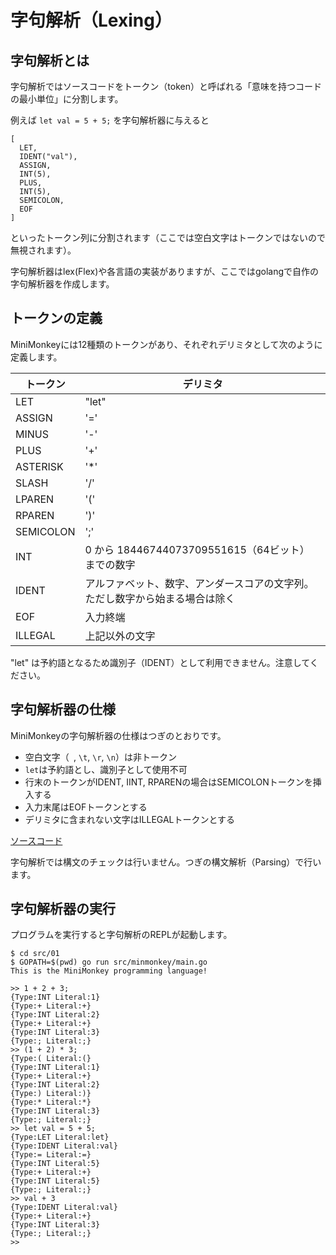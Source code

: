 # 字句解析（Lexing）

## 字句解析とは

字句解析ではソースコードをトークン（token）と呼ばれる「意味を持つコードの最小単位」に分割します。

例えば `let val = 5 + 5;` を字句解析器に与えると

    [
      LET,
      IDENT("val"),
      ASSIGN,
      INT(5),
      PLUS,
      INT(5),
      SEMICOLON,
      EOF
    ]

といったトークン列に分割されます（ここでは空白文字はトークンではないので無視されます）。

字句解析器はlex(Flex)や各言語の実装がありますが、ここではgolangで自作の字句解析器を作成します。

## トークンの定義

MiniMonkeyには12種類のトークンがあり、それぞれデリミタとして次のように定義します。

| トークン  | デリミタ                                                                     |
| --------- | ---------------------------------------------------------------------------- |
| LET       | "let"                                                                        |
| ASSIGN    | '='                                                                          |
| MINUS     | '-'                                                                          |
| PLUS      | '+'                                                                          |
| ASTERISK  | '\*'                                                                         |
| SLASH     | '/'                                                                          |
| LPAREN    | '('                                                                          |
| RPAREN    | ')'                                                                          |
| SEMICOLON | ';'                                                                          |
| INT       | 0 から 18446744073709551615（64ビット） までの数字                           |
| IDENT     | アルファベット、数字、アンダースコアの文字列。ただし数字から始まる場合は除く |
| EOF       | 入力終端                                                                     |
| ILLEGAL   | 上記以外の文字                                                               |

"let" は予約語となるため識別子（IDENT）として利用できません。注意してください。

## 字句解析器の仕様

MiniMonkeyの字句解析器の仕様はつぎのとおりです。

* 空白文字（` `, `\t`, `\r`, `\n`）は非トークン
* `let`は予約語とし、識別子として使用不可
* 行末のトークンがIDENT, IINT, RPARENの場合はSEMICOLONトークンを挿入する
* 入力末尾はEOFトークンとする
* デリミタに含まれない文字はILLEGALトークンとする

[ソースコード](src/01)

字句解析では構文のチェックは行いません。つぎの構文解析（Parsing）で行います。

## 字句解析器の実行

プログラムを実行すると字句解析のREPLが起動します。

    $ cd src/01
    $ GOPATH=$(pwd) go run src/minmonkey/main.go
    This is the MiniMonkey programming language!
    
    >> 1 + 2 + 3;
    {Type:INT Literal:1}
    {Type:+ Literal:+}
    {Type:INT Literal:2}
    {Type:+ Literal:+}
    {Type:INT Literal:3}
    {Type:; Literal:;}
    >> (1 + 2) * 3;
    {Type:( Literal:(}
    {Type:INT Literal:1}
    {Type:+ Literal:+}
    {Type:INT Literal:2}
    {Type:) Literal:)}
    {Type:* Literal:*}
    {Type:INT Literal:3}
    {Type:; Literal:;}
    >> let val = 5 + 5;
    {Type:LET Literal:let}
    {Type:IDENT Literal:val}
    {Type:= Literal:=}
    {Type:INT Literal:5}
    {Type:+ Literal:+}
    {Type:INT Literal:5}
    {Type:; Literal:;}
    >> val + 3
    {Type:IDENT Literal:val}
    {Type:+ Literal:+}
    {Type:INT Literal:3}
    {Type:; Literal:;}
    >>

